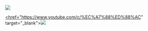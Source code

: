

<a href="https://www.youtube.com/channel/UCt0ZnTLCoGqdj9U5uW6Yb-g" target="_blank"><img src="https://img.shields.io/badge/StudyDevelopment_Youtube-FF0000?style=flat-square&logo=YouTube&logoColor=white"/>

<href="https://www.youtube.com/c/%EC%A7%88%ED%88%AC" target="_blank"><img src="https://img.shields.io/badge/GamePlaying_Youtube-FF0000?style=flat-square&logo=YouTube&logoColor=white"/></a>


<!--
**Jealousing/Jealousing** is a ✨ _special_ ✨ repository because its `README.md` (this file) appears on your GitHub profile.

Here are some ideas to get you started:

- 🔭 I’m currently working on ...
- 🌱 I’m currently learning ...
- 👯 I’m looking to collaborate on ...
- 🤔 I’m looking for help with ...
- 💬 Ask me about ...
- 📫 How to reach me: ...
- 😄 Pronouns: ...
- ⚡ Fun fact: ...
-->
